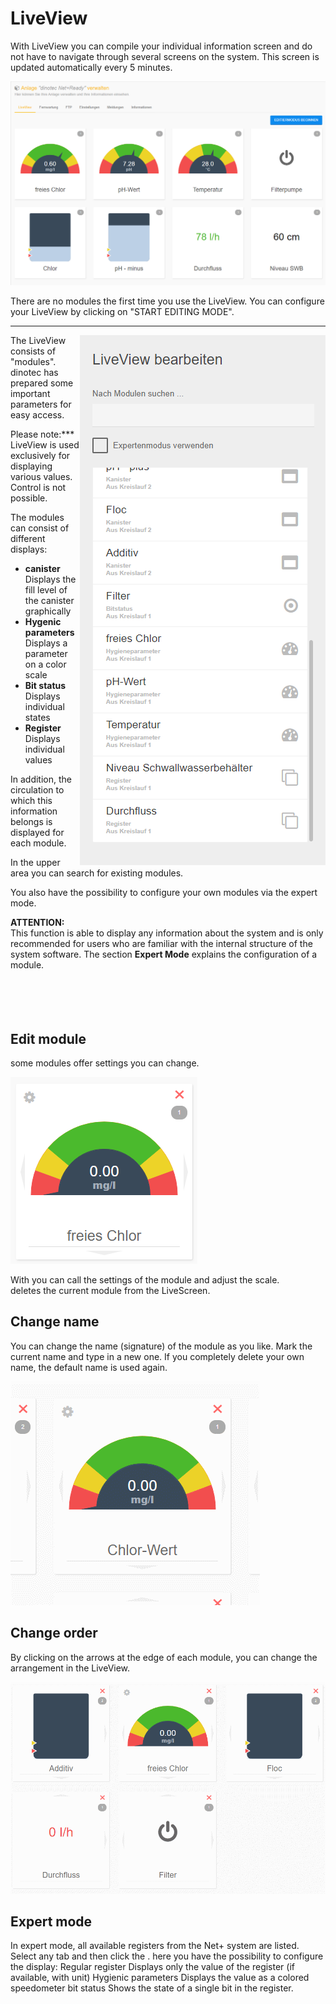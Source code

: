 # LiveView

With LiveView you can compile your individual information screen and do not have to navigate through several screens on the system.
This screen is updated automatically every 5 minutes.

![image alt text](assets/live.png)

There are no modules the first time you use the LiveView.
You can configure your LiveView by clicking on "START EDITING MODE".


---

<img align="right" width="393" height="848" src="en-en/assets/edit.png">

The LiveView consists of "modules".  
dinotec has prepared some important parameters for easy access.  
  
Please note:***  
LiveView is used exclusively for displaying various values. Control is not possible.

The modules can consist of different displays:  
+ **canister**  
    Displays the fill level of the canister graphically  
+ **Hygenic parameters**  
    Displays a parameter on a color scale  
+ **Bit status**
    Displays individual states  
+ **Register**  
    Displays individual values  

In addition, the circulation to which this information belongs is displayed for each module.  

In the upper area you can search for existing modules.  

You also have the possibility to configure your own modules via the expert mode.
    
**ATTENTION:**  
This function is able to display any information about the system and is only recommended for users who are familiar with the internal structure of the system software. 
The section **Expert Mode** explains the configuration of a module.   
<br>
<br>
<br>
<br>

## Edit module

some modules offer settings you can change.

![image alt text](assets/modul.png)

With <i class="fa fa-cog fa-lg"></i> you can call the settings of the module and adjust the scale.  
<i class="fa fa-times fa-lg" style="color:red"></i> deletes the current module from the LiveScreen.


## Change name
You can change the name (signature) of the module as you like. Mark the current name and type in a new one.
If you completely delete your own name, the default name is used again. 

![image alt text](assets/name.gif)  


## Change order


By clicking on the arrows at the edge of each module, you can change the arrangement in the LiveView.  
  
![image alt text](assets/order.gif)

## Expert mode

In expert mode, all available registers from the Net+ system are listed.
Select any tab and then click the <i class="fa fa-cog fa-lg"></i>.
here you have the possibility to configure the display:
Regular register
Displays only the value of the register (if available, with unit)
Hygienic parameters
Displays the value as a colored speedometer
bit status
Shows the state of a single bit in the register.



